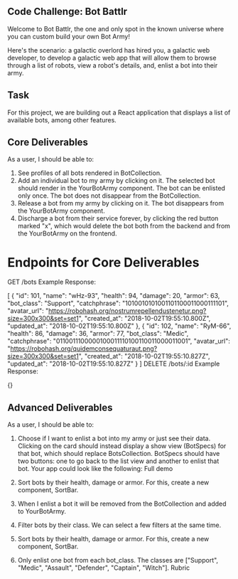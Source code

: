 
## Code Challenge: Bot Battlr

Welcome to Bot Battlr, the one and only spot in the known universe where you can custom build your own Bot Army!

Here's the scenario: a galactic overlord has hired you, a galactic web developer, to develop a galactic web app that will allow them to browse through a list of robots, view a robot's details, and, enlist a bot into their army.

## Task

For this project, we are building out a React application that displays a list of available bots, among other features. 

## Core Deliverables
As a user, I should be able to:

1. See profiles of all bots rendered in BotCollection.
2. Add an individual bot to my army by clicking on it. The selected bot should render in the YourBotArmy component. The bot can be enlisted only once. The bot does not disappear from the BotCollection.
3. Release a bot from my army by clicking on it. The bot disappears from the YourBotArmy component.
4. Discharge a bot from their service forever, by clicking the red button marked "x", which would delete the bot both from the backend and from the YourBotArmy on the frontend.

# Endpoints for Core Deliverables
GET /bots
Example Response:

[
  {
    "id": 101,
    "name": "wHz-93",
    "health": 94,
    "damage": 20,
    "armor": 63,
    "bot_class": "Support",
    "catchphrase": "1010010101001101100011000111101",
    "avatar_url": "https://robohash.org/nostrumrepellendustenetur.png?size=300x300&set=set1",
    "created_at": "2018-10-02T19:55:10.800Z",
    "updated_at": "2018-10-02T19:55:10.800Z"
  },
  {
    "id": 102,
    "name": "RyM-66",
    "health": 86,
    "damage": 36,
    "armor": 77,
    "bot_class": "Medic",
    "catchphrase": "0110011100000100011110100110011000011001",
    "avatar_url": "https://robohash.org/quidemconsequaturaut.png?size=300x300&set=set1",
    "created_at": "2018-10-02T19:55:10.827Z",
    "updated_at": "2018-10-02T19:55:10.827Z"
  }
]
DELETE /bots/:id
Example Response:

{}

## Advanced Deliverables

As a user, I should be able to:

1. Choose if I want to enlist a bot into my army or just see their data. Clicking on the card should instead display a show view (BotSpecs) for that bot, which should replace BotsCollection. BotSpecs should have two buttons: one to go back to the list view and another to enlist that bot. Your app could look like the following:
Full demo

2. Sort bots by their health, damage or armor. For this, create a new component, SortBar.
3. When I enlist a bot it will be removed from the BotCollection and added to YourBotArmy.
4. Filter bots by their class. We can select a few filters at the same time.
5. Sort bots by their health, damage or armor. For this, create a new component, SortBar.
6. Only enlist one bot from each bot_class. The classes are ["Support", "Medic", "Assault", "Defender", "Captain", "Witch"].
Rubric

